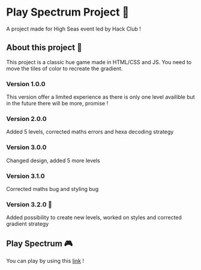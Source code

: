 # Play  Spectrum Project 🎨
A project made for High Seas event led by Hack Club !
## About this project 🧭
This project is a classic hue game made in HTML/CSS and JS. You need to move the tiles of color to recreate the gradient.
### Version 1.0.0 
This version offer a limited experience as there is only one level availible but in the future there will be more, promise !
### Version 2.0.0
Added 5 levels, corrected maths errors and hexa decoding strategy
### Version 3.0.0
Changed design, added 5 more levels
### Version 3.1.0 
Corrected maths bug and styling bug
### Version 3.2.0 🔨
Added possibility to create new levels, worked on styles and corrected gradient strategy
## Play Spectrum 🎮
You can play by using this [link](https://play-spectrum.vercel.app/) !
